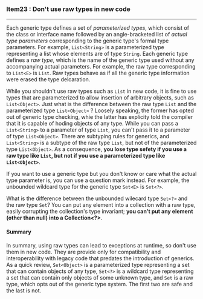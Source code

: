 ### Item23 : Don't use raw types in new code

----------

Each generic type defines a set of *parameterized types*, which consist of the class or interface name followed by an angle-bracketed list of *actual type parameters* corresponding to the generic type's formal type parameters. For example, `List<String>` is a parameterized type representing a list whose elements are of type `String`. Each generic type defines a *raw type*, which is the name of the generic type used without any accompanying actual parameters. For example, the raw type corresponding to `List<E>` is `List`. Raw types behave as if all the generic type information were erased the type delcaration.

While you shouldn't use raw types such as `List` in new code, it is fine to use types that are parameterized to allow insertion of arbitrary objects, such as `List<Object>`. Just what is the difference between the raw type `List` and the parameterized type `List<Object>` ? Loosely speaking, the former has opted out of generic type checking, whie the latter has explicity told the compiler that it is capable of hoding objects of any type. While you can pass a `List<String>` to a parameter of type `List`, you can't pass it to a parameter of type `List<Object>`. There are subtyping rules for generics, and `List<String>` is a subtype of the raw type `List`, but not of the parameterized type `List<Object>`. As a consequence, **you lose type sefety if you use a raw type like `List`, but not if you use a parameterized type like `List<Object>`**.

If you want to use a generic type but you don't know or care what the actual type parameter is, you can use a question mark instead. For example, the unbounded wildcard type for the generic type `Set<E>` is `Set<?>`.

What is the difference between the unbounded wilecard type `Set<?>` and the raw type `Set`? You can put any element into a collection with a raw type, easily corrupting the collection's type invariant; **you can't put any element (other than null) into a Collection<?>**. 

#### Summary

In summary, using raw types can lead to exceptions at runtime, so don't use them in new code. They are provide only for compatibility and interoperability with legacy code that predates the introduction of generics. As a quick review, `Set<Object>` is a parameterized type representing a set that can contain objects of any type, `Set<?>` is a wildcard type representing a set that can contain only objects of some unknown type, and `Set` is a raw type, which opts out of the generic type system. The first two are safe and the last is not.